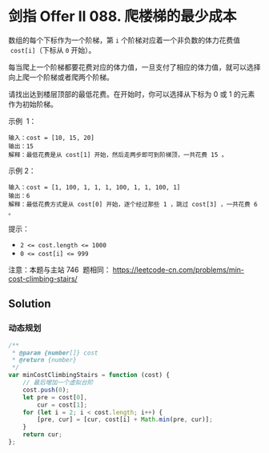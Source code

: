 # 剑指 Offer II 088. 爬楼梯的最少成本

数组的每个下标作为一个阶梯，第 `i` 个阶梯对应着一个非负数的体力花费值  `cost[i]`（下标从 `0` 开始）。

每当爬上一个阶梯都要花费对应的体力值，一旦支付了相应的体力值，就可以选择向上爬一个阶梯或者爬两个阶梯。

请找出达到楼层顶部的最低花费。在开始时，你可以选择从下标为 0 或 1 的元素作为初始阶梯。

示例  1：

```
输入：cost = [10, 15, 20]
输出：15
解释：最低花费是从 cost[1] 开始，然后走两步即可到阶梯顶，一共花费 15 。
```

示例 2：

```
输入：cost = [1, 100, 1, 1, 1, 100, 1, 1, 100, 1]
输出：6
解释：最低花费方式是从 cost[0] 开始，逐个经过那些 1 ，跳过 cost[3] ，一共花费 6 。
```

提示：

-   `2 <= cost.length <= 1000`
-   `0 <= cost[i] <= 999`

注意：本题与主站 746  题相同： https://leetcode-cn.com/problems/min-cost-climbing-stairs/

## Solution

### 动态规划

```javascript
/**
 * @param {number[]} cost
 * @return {number}
 */
var minCostClimbingStairs = function (cost) {
    // 最后增加一个虚拟台阶
    cost.push(0);
    let pre = cost[0],
        cur = cost[1];
    for (let i = 2; i < cost.length; i++) {
        [pre, cur] = [cur, cost[i] + Math.min(pre, cur)];
    }
    return cur;
};
```
